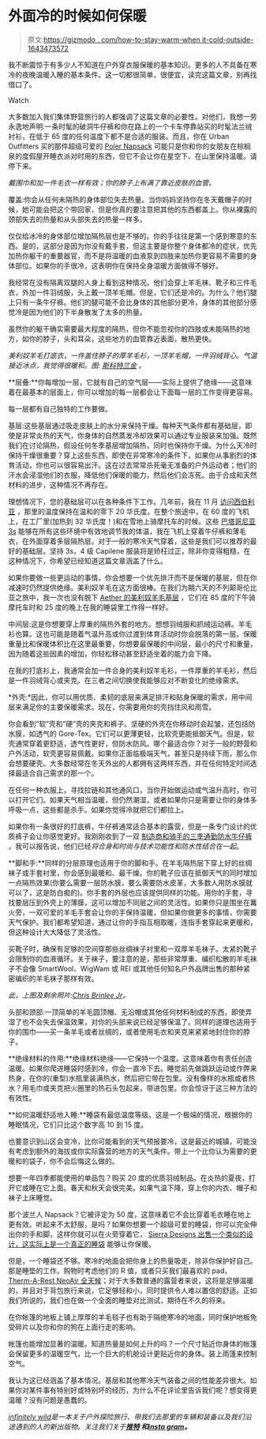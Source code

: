 # 外面冷的时候如何保暖

> 原文:[https://gizmodo . com/how-to-stay-warm-when it-cold-outside-1643473572](https://gizmodo.com/how-to-stay-warm-when-its-cold-outside-1643473572)

我不断震惊于有多少人不知道在户外穿衣服保暖的基本知识。更多的人不具备在寒冷的夜晚温暖入睡的基本条件。这一切都很简单，很便宜，读完这篇文章，别再找借口了。

Watch

大多数加入我们集体野营旅行的人都强调了这篇文章的必要性。对他们，我想一劳永逸地声明:一条时髦的破洞牛仔裤和你在路上的一个卡车停靠站买的时髦法兰绒衬衫，在低于 65 度的任何温度下都不是合适的服装。而且，你在 Urban Outfitters 买的那件超级可爱的 [Poler Napsack](http://www.polerstuff.com/products/the-napsack) 可能只是你和你的女朋友在棕榈泉的度假屋开睡衣派对时用的东西，但它不会让你在星空下、在山里保持温暖。请停下来。

*戴围巾和加一件毛衣一样有效；你的脖子上布满了靠近皮肤的血管。*

覆盖:你会从任何未隔热的身体部位失去热量。当你妈妈坚持你在冬天戴帽子的时候，她可能会把这个带回家，但是你真的要注意把其他的东西都盖上。你从裸露的颈部失去的热量和从头部失去的热量一样多。

仅仅给冰冷的身体部位增加隔热层也是不够的。你的手往往是第一个感到寒意的东西。是的，这部分是因为你没有戴手套，但这主要是你整个身体都冷的症状，优先加热你躯干的重要器官，而不是将温暖的血液泵到四肢来加热你更容易不需要的身体部位。如果你的手很冷，这表明你在保持全身温暖方面做得不够好。

我经常在没有隔离双腿的人身上看到这种情况。他们会穿上羊毛袜、靴子和三件毛衣，外加一件羽绒服，头上戴一顶羊毛帽。但是，它们还是冷的。为什么？他们腿上只有一条牛仔裤。他们的腿可能不会比身体的其他部分更冷，身体的其他部分感觉冷是因为他们的下半身散发了太多的热量。

虽然你的躯干确实需要最大程度的隔热，但你不能忽视你的四肢或未能隔热的地方，如你的脖子，头和耳朵，这些地方的血管靠近表面，散热更快。

*美利奴羊毛打底衣，一件盖住脖子的厚羊毛衫，一顶羊毛帽，一件羽绒背心。气温接近冰点，我觉得很暖和。图:* [*斯科特兰金*](http://instagram.com/othellonine) *。*

**层叠:**你每增加一层，它就有自己的空气层——实际上提供了绝缘——这意味着在最基本的层面上，你可以增加的每一层都会让下面每一层的工作变得更容易。

每一层都有自己独特的工作要做。

基层:这些基层通过吸走皮肤上的水分来保持干燥。每种天气条件都有基础层，即使是非常炎热的天气，你身体的自然蒸发冷却效果可以通过专业服装来加强。既然我们在讨论隔热，假设任何冬季基层增加隔热，同时也保持你干燥。为什么天冷时保持干燥很重要？穿上这些东西，即使在非常寒冷的条件下，如果你从事剧烈的体育活动，你也可以很容易出汗。这在过去常常杀死毫无准备的户外运动者；他们的汗水会浸湿他们的衣服，降低他们保暖的能力，然后他们会冻死。由于合成和天然材料的进步，这种情况不再存在。

理想情况下，您的基础层可以在各种条件下工作。几年前，我在 11 月 [访问西伯利亚](http://www.wired.com/2012/01/ural/?viewall=true) ，那里的温度保持在温和的零下 20 华氏度。在整个旅途中，在 60 度的飞机上，在工厂里(加热到 32 华氏度！)和在雪地上骑摩托车的时候。这些 [巴塔哥尼亚 3s](http://www.patagonia.com/us/patagonia.go?assetid=10148) 能够在所有这些环境中有效地调节我的体温，我在飞机上穿着牛仔裤和薄毛衣，在外面穿着多层隔热层。对于一般的寒冷天气穿着，这些是我们可以推荐的最好的基础层。坚持 3s，4 级 Capilene 服装将是矫枉过正，除非你变得粗糙，在这种情况下，你希望已经知道这篇文章涵盖了什么。

如果你要做一些更运动的事情，你会想要一个优先排汗而不是保暖的基层，但在你减速时仍然提供绝缘。美利奴羊毛在这方面很棒。在我们为期六天的不列颠哥伦比亚之旅中，我一次也没有脱下 [Aether 的美利奴羊毛基层](http://www.aetherapparel.com/search?x=-929&y=-30&q=merino) ，它们在 85 度的下午骑摩托车时和 25 度的晚上在我的睡袋里工作得一样好。

中间层:这是你想要穿上厚重的隔热外套的地方。想想羽绒服和抓绒运动裤。羊毛衫也算。这也可能是随着气温升高或你过渡到体育活动时你会脱落的第一层。保暖重量比和保暖体积比在这里最重要，你想要最保暖的中间层，最小的尺寸和重量，因为随着这些因素的增加，你轻松移动甚至舒适坐着的能力会下降。

在我的打底衫上，我通常会加一件合身的美利奴羊毛衫，一件厚重的羊毛衫，然后是一件羽绒背心或夹克。在三者之间切换使我能够应对不断变化的绝缘需求。

*外壳:*因此，你可以用优质、柔韧的底层来满足排汗和贴身保暖的需求，用中间层来满足你的主要保暖需求。现在，你需要用你的壳挡住风和雨雪。

你会看到“软”壳和“硬”壳的夹克和裤子。坚硬的外壳在你移动时会起皱，还包括防水膜，如透气的 Gore-Tex。它们可以更薄更轻，比软壳更能抵御天气。但是，软壳通常穿着更舒适，透气性更好，但防水防风。哪个最适合你？对于一般的野营和户外活动，软壳更容易佩戴。如果你正面临极端天气，甚至只是持续下雨，那么你会想要硬壳。大多数经常在冬天外出的人都拥有这两样东西，并在任何特定时间选择最适合自己需求的那一个。

在任何一种衣服上，寻找拉链和其他通风口，当你开始做运动或气温升高时，你可以打开它们。如果天气相当温暖，但仍然潮湿，或者如果你只是需要让你的身体多呼吸一点，这些都是杀手。如果你觉得冷就把它们都拉上。

如果你有一条很好的打底裤，牛仔裤通常适合基本的露营，但是一条专门设计的优质裤子会让你感觉更好。我刚刚收到了一双 [制造商和骑手的三季通勤防水牛仔裤](http://makersandriders.com/products/suprema-weatherproof-pant) ，我可以报告说，他们已经*将合身和时尚与技术功能性和防水性结合在一起*。

**脚和手:**同样的分层原理也适用于你的脚和手。在羊毛隔热层下穿上好的丝绸袜子或手套衬里，你会感到最暖和、最干燥。你的靴子应该在抵御天气的同时增加一点隔热效果(你要么需要一层防水膜，要么需要防水皮革，大多数人用防水膜就可以了，这是防白痴的)。你手套的外层也应该提供同样的功能。用你的手套，寻找要层压到外壳上的薄膜，这可以增加不同层之间的灵活性。如果你只是围坐在篝火旁，一双可爱的羊毛手套会让你的手保持温暖，但如果你做更多的事情，你需要天气保护。我们都希望知道，通过让你的手指互相取暖，连指手套穿起来更暖和，但这种设计大大降低了灵活性。

买靴子时，确保有足够的空间穿那些丝绸袜子衬里和一双厚羊毛袜子。太紧的靴子会限制你的血液循环。关于袜子，要注意的是，那些非常厚重、编织松散的羊毛袜子不会像 SmartWool、WigWam 或 REI 或其他任何知名户外品牌出售的那种紧密编织的羊毛袜子那样有效。

*此，上图及剩余照片:*[*Chris Brinlee Jr*](http://www.chrisbrinleejr.com/)*。*

头部和颈部:一顶简单的羊毛圆顶帽、无沿帽或其他任何材料制成的东西，即使弄湿了也不会失去保温效果，对你的头部来说已经足够保温了。同样的道理也适用于你的围巾——买一条羊毛或者丝绸的，或者使用毛衣和夹克来紧紧地封住你的脖子。

**绝缘材料的作用:**绝缘材料绝缘——它保持一个温度。这意味着你有责任创造温暖。如果你爬进睡袋时感到冷，你会一直冷下去。睡觉前先做跳跃运动或作弊来热身，在你的(重型)水瓶里装满热水，然后把它带在包里。没有像样的水瓶或者热水？用毛巾或夹克把火圈里的热石头包起来，带进包里。你会惊讶于这三种方法的有效性。

**如何温暖舒适地入睡:**睡袋有最低温度等级。这是一个极端的情况，根据你的睡眠情况，它们只比这个数字高 10 到 15 度。

也要意识到山区会变冷，比你可能看到的天气预报要冷，这是最近的城镇，可能没有考虑到额外的海拔或你实际露营的地方的天气条件。带上一个比你认为需要的更暖和的袋子，你不会后悔这么做的。

想要一年四季都能使用的单品包？购买 20 度的优质羽绒制品。在炎热的夏夜，打开它或睡在它上面。春天和秋天会很完美。如果气温下降，穿上你的内衣、帽子和袜子上床睡觉。

那个波兰人 Napsack？它被评定为 50 度，这意味着它不会比穿着毛衣睡在地上更有效。听起来不太舒服，是吗？如果你想要一个超级可爱的睡袋，你可以完全伸出你的手和脚，这样你就可以在火旁穿着它， [Sierra Designs 出售一个类似的设计，这实际上是一个真正的睡袋](http://sierradesigns.com/sleeping-bags/garment-style) 能够让你保暖。

但是，一个睡袋还不够。寒冷的地面会把你身上的热量吸走，除非你保护好自己。那是睡垫的工作。购物时考虑他们的 R 值，或者只买我们最喜欢的 pad， [Therm-A-Rest NeoAir 全天候](http://www.cascadedesigns.com/therm-a-rest/mattresses/trek-and-travel/neoair-all-season/product)；对于大多数普通的露营者来说，这将是足够温暖的，并且对于背包旅行来说，它足够轻和小，同时提供令人难以置信的舒适。正如我们所说的，我们也在做一个全面的睡垫对比测试，期待在不久的将来。

在你帐篷的地板上铺上厚厚的羊毛毯子也有助于隔绝寒冷的地面，同时保护地板免受碎片以及你和你的狗在上面行走的影响。

帐篷也能增加显著的温暖。知道热量是如何上升的吗？一个尺寸贴近你身体的帐篷会保留更多的温暖空气，比一个巨大的机舱设计更贴近你的身体。装上雨篷来控制空气。

我认为这已经涵盖了基本情况。基层和其他寒冷天气装备之间的性能差异很大。如果你对某件事有特别好或特别坏的经历，为什么不在评论里告诉我们呢？想变得更温暖？没有问题是愚蠢的。

[*infinitely wild*](http://indefinitelywild.gizmodo.com/)*是一本关于户外探险旅行、带我们去那里的车辆和装备以及我们沿途遇到的人的新出版物。关注我们关于*[](https://www.facebook.com/indefinitelywild)**[*推特*](https://twitter.com/indefinitewild) *和*[*insta gram*](http://instagram.com/indefinitewild)*。***